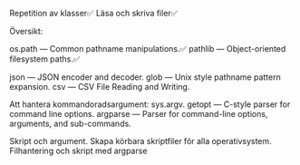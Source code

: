 Repetition av klasser✅
Läsa och skriva filer✅

Översikt:

os.path — Common pathname manipulations.✅
pathlib — Object-oriented filesystem paths.✅


json — JSON encoder and decoder.
glob — Unix style pathname pattern expansion.
csv — CSV File Reading and Writing.

Att hantera kommandoradsargument:
sys.argv.
getopt — C-style parser for command line options.
argparse — Parser for command-line options, arguments, and sub-commands.

Skript och argument.
Skapa körbara skriptfiler för alla operativsystem.
Filhantering och skript med argparse

